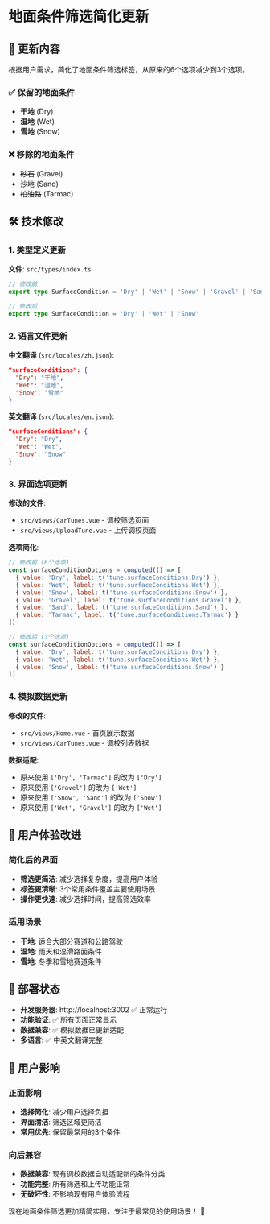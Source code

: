 # 地面条件筛选简化更新

## 🔄 更新内容

根据用户需求，简化了地面条件筛选标签，从原来的6个选项减少到3个选项。

### ✅ **保留的地面条件**
- **干地** (Dry)
- **湿地** (Wet)
- **雪地** (Snow)

### ❌ **移除的地面条件**
- ~~砂石~~ (Gravel)
- ~~沙地~~ (Sand)
- ~~柏油路~~ (Tarmac)

## 🛠️ 技术修改

### 1. 类型定义更新
**文件**: `src/types/index.ts`
```typescript
// 修改前
export type SurfaceCondition = 'Dry' | 'Wet' | 'Snow' | 'Gravel' | 'Sand' | 'Tarmac'

// 修改后
export type SurfaceCondition = 'Dry' | 'Wet' | 'Snow'
```

### 2. 语言文件更新
**中文翻译** (`src/locales/zh.json`):
```json
"surfaceConditions": {
  "Dry": "干地",
  "Wet": "湿地", 
  "Snow": "雪地"
}
```

**英文翻译** (`src/locales/en.json`):
```json
"surfaceConditions": {
  "Dry": "Dry",
  "Wet": "Wet", 
  "Snow": "Snow"
}
```

### 3. 界面选项更新
**修改的文件**:
- `src/views/CarTunes.vue` - 调校筛选页面
- `src/views/UploadTune.vue` - 上传调校页面

**选项简化**:
```javascript
// 修改前 (6个选项)
const surfaceConditionOptions = computed(() => [
  { value: 'Dry', label: t('tune.surfaceConditions.Dry') },
  { value: 'Wet', label: t('tune.surfaceConditions.Wet') },
  { value: 'Snow', label: t('tune.surfaceConditions.Snow') },
  { value: 'Gravel', label: t('tune.surfaceConditions.Gravel') },
  { value: 'Sand', label: t('tune.surfaceConditions.Sand') },
  { value: 'Tarmac', label: t('tune.surfaceConditions.Tarmac') }
])

// 修改后 (3个选项)
const surfaceConditionOptions = computed(() => [
  { value: 'Dry', label: t('tune.surfaceConditions.Dry') },
  { value: 'Wet', label: t('tune.surfaceConditions.Wet') },
  { value: 'Snow', label: t('tune.surfaceConditions.Snow') }
])
```

### 4. 模拟数据更新
**修改的文件**:
- `src/views/Home.vue` - 首页展示数据
- `src/views/CarTunes.vue` - 调校列表数据

**数据适配**:
- 原来使用 `['Dry', 'Tarmac']` 的改为 `['Dry']`
- 原来使用 `['Gravel']` 的改为 `['Wet']`
- 原来使用 `['Snow', 'Sand']` 的改为 `['Snow']`
- 原来使用 `['Wet', 'Gravel']` 的改为 `['Wet']`

## 📱 用户体验改进

### 简化后的界面
- **筛选更简洁**: 减少选择复杂度，提高用户体验
- **标签更清晰**: 3个常用条件覆盖主要使用场景
- **操作更快速**: 减少选择时间，提高筛选效率

### 适用场景
- **干地**: 适合大部分赛道和公路驾驶
- **湿地**: 雨天和湿滑路面条件
- **雪地**: 冬季和雪地赛道条件

## 🚀 部署状态

- **开发服务器**: http://localhost:3002 ✅ 正常运行
- **功能验证**: ✅ 所有页面正常显示
- **数据兼容**: ✅ 模拟数据已更新适配
- **多语言**: ✅ 中英文翻译完整

## 🎯 用户影响

### 正面影响
- **选择简化**: 减少用户选择负担
- **界面清洁**: 筛选区域更简洁
- **常用优先**: 保留最常用的3个条件

### 向后兼容
- **数据兼容**: 现有调校数据自动适配新的条件分类
- **功能完整**: 所有筛选和上传功能正常
- **无破坏性**: 不影响现有用户体验流程

现在地面条件筛选更加精简实用，专注于最常见的使用场景！ 🌟 